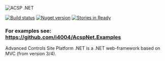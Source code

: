 ![ACSP .NET](https://raw.github.com/i4004/AcspNet/master/Images/Icon128x128.png)

[![Build status](https://ci.appveyor.com/api/projects/status/89hirbi3bn5ajkvj)](https://ci.appveyor.com/project/i4004/acspnet) 
[![Nuget version](http://img.shields.io/badge/nuget-v4.0-blue.png)](https://www.nuget.org/packages/AcspNet/)
[![Stories in Ready](https://badge.waffle.io/i4004/acspnet.png?label=ready&title=Ready)](https://waffle.io/i4004/acspnet)
### For examples see: https://github.com/i4004/AcspNet.Examples

Advanced Controls Site Platform .NET is a .NET web-framework based on MVC (from version 3/4).
